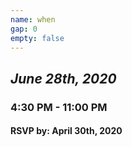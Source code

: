 ```yaml
---
name: when
gap: 0
empty: false
---
```

<h2><em>June</em><em class="break"> </em><em>28th</em><em class="break">, </em><em>2020</em></h2>

### 4:30 PM - 11:00 PM

#### RSVP by: April 30th, 2020
